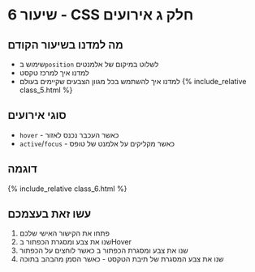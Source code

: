 # שיעור 6 - CSS חלק ג אירועים

## מה למדנו בשיעור הקודם
- שימוש ב`position` לשלוט במיקום של אלמנטים
- למדנו איך למרכז טקסט
- למדנו איך להשתמש בכל מגוון הצבעים שקיימים בעולם {% include_relative class_5.html %}

## סוגי אירועים
- `hover` - כאשר העכבר נכנס לאזור
- `active`/`focus` - כאשר מקליקים על אלמנט של טופס

## דוגמה
{% include_relative class_6.html %}

## עשו זאת בעצמכם
1. פתחו את הקישור האישי שלכם
2. שנו את צבע ומסגרת הכפתור בHover
3. שנו את צבע ומסגרת הכפתור ב כאשר לוחצים על הכפתור
4. שנו את צבע המסגרת של תיבת הטקסט - כאשר הסמן מהבהב בתוכה
